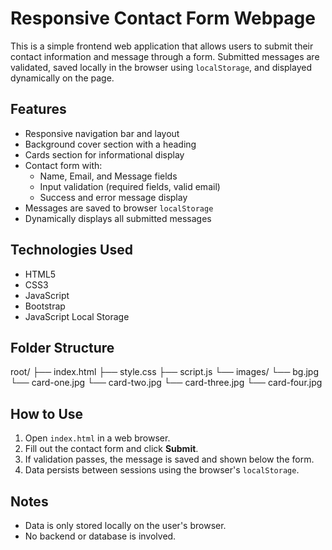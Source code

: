 # Responsive Contact Form Webpage


This is a simple frontend web application that allows users to submit their contact information and message through a form. Submitted messages are validated, saved locally in the browser using `localStorage`, and displayed dynamically on the page.

## Features

- Responsive navigation bar and layout
- Background cover section with a heading
- Cards section for informational display
- Contact form with:
  - Name, Email, and Message fields
  - Input validation (required fields, valid email)
  - Success and error message display
- Messages are saved to browser `localStorage`
- Dynamically displays all submitted messages

## Technologies Used

- HTML5
- CSS3
- JavaScript
- Bootstrap 
- JavaScript Local Storage 

## Folder Structure

root/
├── index.html
├── style.css
├── script.js
└── images/
    └── bg.jpg
    └── card-one.jpg
    └── card-two.jpg
    └── card-three.jpg
    └── card-four.jpg

## How to Use

1. Open `index.html` in a web browser.
2. Fill out the contact form and click **Submit**.
3. If validation passes, the message is saved and shown below the form.
4. Data persists between sessions using the browser's `localStorage`.

## Notes

- Data is only stored locally on the user's browser.
- No backend or database is involved.
